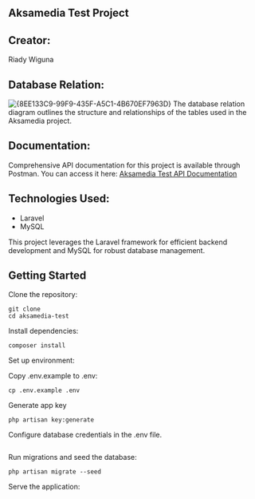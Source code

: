 ## Aksamedia Test Project

## Creator:
Riady Wiguna

## Database Relation:
![{8EE133C9-99F9-435F-A5C1-4B670EF7963D}](https://github.com/user-attachments/assets/344b349e-cfcb-4bd9-94eb-d72505166bd6)
The database relation diagram outlines the structure and relationships of the tables used in the Aksamedia project.

## Documentation:
Comprehensive API documentation for this project is available through Postman. You can access it here:
[Aksamedia Test API Documentation](https://www.postman.com/material-observer-66373835/aksamedia-test/documentation/i66hkcw/aksamedia-test)

## Technologies Used:
- Laravel
- MySQL

This project leverages the Laravel framework for efficient backend development and MySQL for robust database management.

## Getting Started
Clone the repository:
```
git clone 
cd aksamedia-test
```
Install dependencies:
```
composer install
```
Set up environment:

Copy .env.example to .env:
```
cp .env.example .env
```
Generate app key
```
php artisan key:generate
```
Configure database credentials in the .env file.
```

```
Run migrations and seed the database:
```
php artisan migrate --seed
```
Serve the application:
